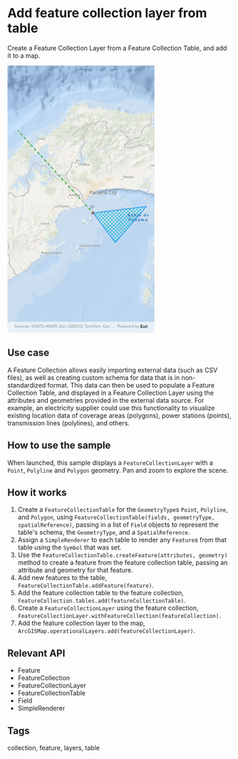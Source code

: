 # Add feature collection layer from table

Create a Feature Collection Layer from a Feature Collection Table, and add it to a map.

![Image of add feature collection layer from table](add_feature_collection_layer_from_table.png)

## Use case

A Feature Collection allows easily importing external data (such as CSV files), as well as creating custom schema for data that is in non-standardized format. This data can then be used to populate a Feature Collection Table, and displayed in a Feature Collection Layer using the attributes and geometries provided in the external data source. For example, an electricity supplier could use this functionality to visualize existing location data of coverage areas (polygons), power stations (points), transmission lines (polylines), and others.

## How to use the sample

When launched, this sample displays a `FeatureCollectionLayer` with a `Point`, `Polyline` and `Polygon` geometry. Pan and zoom to explore the scene.

## How it works

1. Create a `FeatureCollectionTable` for the `GeometryType`s `Point`, `Polyline`, and `Polygon`, using `FeatureCollectionTable(fields, geometryType, spatialReference)`, passing in a list of `Field` objects to represent the table's schema, the `GeometryType`, and a `SpatialReference`.
2. Assign a `SimpleRenderer` to each table to render any `Feature`s from that table using the `Symbol` that was set.
3. Use the `FeatureCollectionTable.createFeature(attributes, geometry)` method to create a feature from the feature collection table, passing an attribute and geometry for that feature.
4. Add new features to the table, `FeatureCollectionTable.addFeature(feature)`.
5. Add the feature collection table to the feature collection, `FeatureCollection.tables.add(featureCollectionTable)`.
6. Create a `FeatureCollectionLayer` using the feature collection, `FeatureCollectionLayer.withFeatureCollection(featureCollection)`.
7. Add the feature collection layer to the map, `ArcGISMap.operationalLayers.add(featureCollectionLayer)`.

## Relevant API

* Feature
* FeatureCollection
* FeatureCollectionLayer
* FeatureCollectionTable
* Field
* SimpleRenderer

## Tags

collection, feature, layers, table
